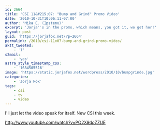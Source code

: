 ```yaml
---
id: 2664
title: 'CSI 11&#215;07: "Bump and Grind" Promo Video'
date: '2010-10-31T10:06:11-07:00'
author: 'Mika E. (Ipstenu)'
excerpt: 'Jorja''s in the promo, which means, you got it, we get her!'
layout: post
guid: 'https://jorjafox.net/?p=2664'
permalink: /2010/csi-11x07-bump-and-grind-promo-video/
aktt_tweeted:
    - '1'
s2mail:
    - 'yes'
astra_style_timestamp_css:
    - '1634505516'
image: 'https://static.jorjafox.net/wordpress/2010/10/bumpgrinde.jpg'
categories:
    - 'Jorja Fox'
tags:
    - csi
    - tv
    - video
---
```


I'll just let the video speak for itself.  New CSI this week.

http://www.youtube.com/watch?v=PO2X9doZZUE
